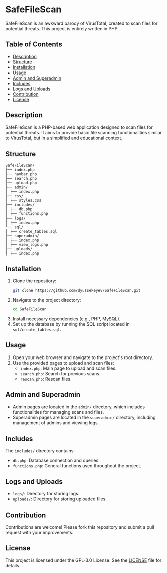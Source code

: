 # SafeFileScan

SafeFileScan is an awkward parody of VirusTotal, created to scan files for potential threats. This project is entirely written in PHP.

## Table of Contents
- [Description](#description)
- [Structure](#structure)
- [Installation](#installation)
- [Usage](#usage)
- [Admin and Superadmin](#admin-and-superadmin)
- [Includes](#includes)
- [Logs and Uploads](#logs-and-uploads)
- [Contribution](#contribution)
- [License](#license)

## Description

SafeFileScan is a PHP-based web application designed to scan files for potential threats. It aims to provide basic file scanning functionalities similar to VirusTotal, but in a simplified and educational context.

## Structure
```
SafeFileScan/
├── index.php
├── navbar.php
├── search.php
├── upload.php
├── admin/
│ ├── index.php
├── css/
│ ├── styles.css
├── includes/
│ ├── db.php
│ ├── functions.php
├── logs/
│ ├── index.php
└── sql/
│ ├── create_tables.sql
├── superadmin/
│ ├── index.php
│ ├── view_logs.php
├── uploads/
│ ├── index.php
```

## Installation

1. Clone the repository: 
    ```sh
    git clone https://github.com/dyussekeyev/SafeFileScan.git
    ```
2. Navigate to the project directory:
    ```sh
    cd SafeFileScan
    ```
3. Install necessary dependencies (e.g., PHP, MySQL).
4. Set up the database by running the SQL script located in `sql/create_tables.sql`.

## Usage

1. Open your web browser and navigate to the project's root directory.
2. Use the provided pages to upload and scan files:
   - `index.php`: Main page to upload and scan files.
   - `search.php`: Search for previous scans.
   - `rescan.php`: Rescan files.

## Admin and Superadmin

- Admin pages are located in the `admin/` directory, which includes functionalities for managing scans and files.
- Superadmin pages are located in the `superadmin/` directory, including management of admins and viewing logs.

## Includes

The `includes/` directory contains:
- `db.php`: Database connection and queries.
- `functions.php`: General functions used throughout the project.

## Logs and Uploads

- `logs/`: Directory for storing logs.
- `uploads/`: Directory for storing uploaded files.

## Contribution

Contributions are welcome! Please fork this repository and submit a pull request with your improvements.

## License

This project is licensed under the GPL-3.0 License. See the [LICENSE](LICENSE) file for details.
